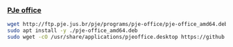 ### [PJe office](http://www.pje.jus.br/wiki/index.php/PJeOffice)
```bash
wget http://ftp.pje.jus.br/pje/programs/pje-office/pje-office_amd64.deb --no-check-certificate
sudo apt install -y ./pje-office_amd64.deb
sudo wget -cO /usr/share/applications/pjeoffice.desktop https://github.com/rauldipeas/Unity-XP/raw/master/resources/pjeoffice.desktop
```
